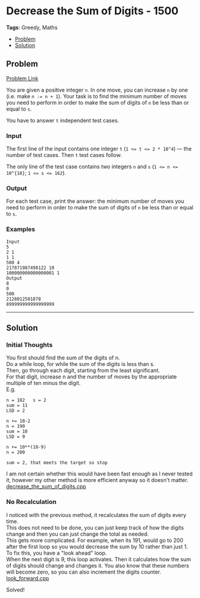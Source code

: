 # Decrease the Sum of Digits - 1500
**Tags**: Greedy, Maths  
- [Problem](#problem)
- [Solution](#solution)

## Problem
[Problem Link](https://codeforces.com/problemset/problem/1409/D)  

You are given a positive integer `n`. In one move, you can increase `n` by one (i.e. make `n := n + 1`). Your task is to find the minimum number of moves you need to perform in order to make the sum of digits of `n` be less than or equal to `s`.  

You have to answer `t` independent test cases.  
  
### Input
The first line of the input contains one integer `t` (`1 <= t <= 2 * 10^4`) — the number of test cases. Then `t` test cases follow.  

The only line of the test case contains two integers `n` and `s` (`1 <= n <= 10^{18}`; `1 <= s <= 162`).  
  
### Output
For each test case, print the answer: the minimum number of moves you need to perform in order to make the sum of digits of `n` be less than or equal to `s`.

### Examples
```
Input
5
2 1
1 1
500 4
217871987498122 10
100000000000000001 1
Output
8
0
500
2128012501878
899999999999999999
```


-----
## Solution

### Initial Thoughts
You first should find the sum of the digits of n.  
Do a while loop, for while the sum of the digits is less than s.  
Then, go through each digit, starting from the least significant.  
For that digit, increase n and the number of moves by the appropriate multiple of ten minus the digit.  
E.g.
```
n = 182   s = 2
sum = 11
LSD = 2

n += 10-2
n = 190
sum = 10
LSD = 9

n += 10**(10-9)
n = 200

sum = 2, that meets the target so stop
```
I am not certain whether this would have been fast enough as I never tested it, however my other method is more efficient anyway so it doesn't matter.  
[decrease_the_sum_of_digits.cpp](./decrease_the_sum_of_digits.cpp)  

### No Recalculation
I noticed with the previous method, it recalculates the sum of digits every time.  
This does not need to be done, you can just keep track of how the digits change and then you can just change the total as needed.  
This gets more complicated. For example, when its 191, would go to 200 after the first loop so you would decrease the sum by 10 rather than just 1.  
To fix this, you have a "look ahead" loop.  
When the next digit is 9, this loop activates. Then it calculates how the sum of digits should change and changes it. You also know that these numbers will become zero, so you can also increment the digits counter.  
[look_forward.cpp](./look_forward.cpp)  

Solved!  
